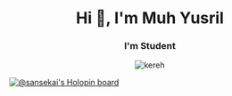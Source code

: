 <h1 align="center">Hi 👋, I'm Muh Yusril</h1>

<h3 align="center">I'm Student</h3>

<p align="center"> <img src="https://komarev.com/ghpvc/?username=sansekai&label=Profile%20views&color=grey&style=for-the-badge" alt="kereh" /> </p>

[![@sansekai's Holopin board](https://holopin.me/sansekai)](https://holopin.io/@sansekai)


